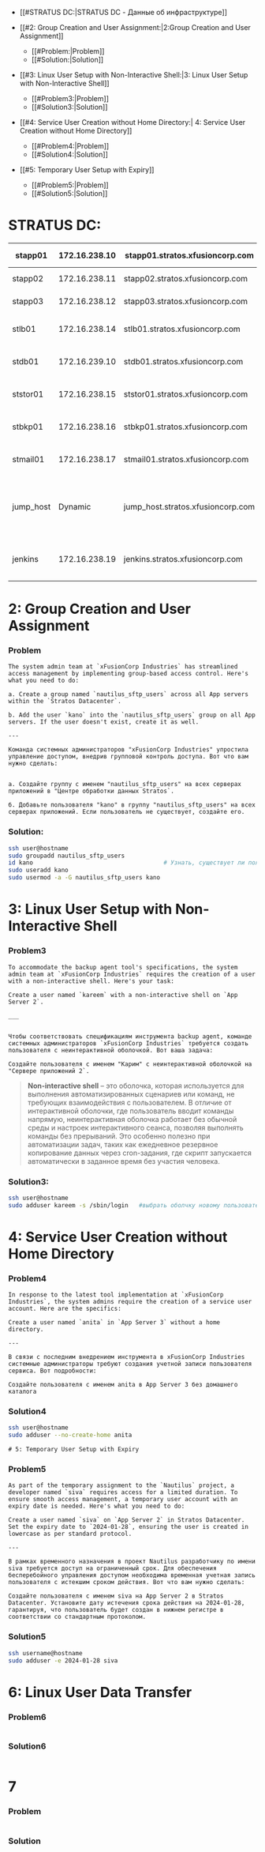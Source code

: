 
- [[#STRATUS DC:|STRATUS DC - Данные об инфраструктуре]]

- [[#2: Group Creation and User Assignment:|2:Group Creation and User Assignment]]
	- [[#Problem:|Problem]]
	- [[#Solution:|Solution]]
- [[#3: Linux User Setup with Non-Interactive Shell:|3: Linux User Setup with Non-Interactive Shell]]
	- [[#Problem3:|Problem]]
	- [[#Solution3:|Solution]]
- [[#4: Service User Creation without Home Directory:| 4: Service User Creation without Home Directory]]
	- [[#Problem4:|Problem]]
	- [[#Solution4:|Solution]]
- [[#5: Temporary User Setup with Expiry]]
	- [[#Problem5:|Problem]]
	- [[#Solution5:|Solution]]
# STRATUS DC:

| stapp01   | 172.16.238.10 | stapp01.stratos.xfusioncorp.com   | tony    | Ir0nM@n    | Nautilus App 1                 |
| --------- | ------------- | --------------------------------- | ------- | ---------- | ------------------------------ |
| stapp02   | 172.16.238.11 | stapp02.stratos.xfusioncorp.com   | steve   | Am3ric@    | Nautilus App 2                 |
| stapp03   | 172.16.238.12 | stapp03.stratos.xfusioncorp.com   | banner  | BigGr33n   | Nautilus App 3                 |
| stlb01    | 172.16.238.14 | stlb01.stratos.xfusioncorp.com    | loki    | Mischi3f   | Nautilus HTTP LBR              |
| stdb01    | 172.16.239.10 | stdb01.stratos.xfusioncorp.com    | peter   | Sp!dy      | Nautilus DB Server             |
| ststor01  | 172.16.238.15 | ststor01.stratos.xfusioncorp.com  | natasha | Bl@kW      | Nautilus Storage Server        |
| stbkp01   | 172.16.238.16 | stbkp01.stratos.xfusioncorp.com   | clint   | H@wk3y3    | Nautilus Backup Server         |
| stmail01  | 172.16.238.17 | stmail01.stratos.xfusioncorp.com  | groot   | Gr00T123   | Nautilus Mail Server           |
| jump_host | Dynamic       | jump_host.stratos.xfusioncorp.com | thor    | mjolnir123 | Jump Server to Access Stork DC |
| jenkins   | 172.16.238.19 | jenkins.stratos.xfusioncorp.com   | jenkins | j@rv!s     | Jenkins Server for CI/CD       |

# 2: Group Creation and User Assignment
### Problem

```text
The system admin team at `xFusionCorp Industries` has streamlined access management by implementing group-based access control. Here's what you need to do:  

a. Create a group named `nautilus_sftp_users` across all App servers within the `Stratos Datacenter`.  
  
b. Add the user `kano` into the `nautilus_sftp_users` group on all App servers. If the user doesn't exist, create it as well.

---

Команда системных администраторов "xFusionCorp Industries" упростила управление доступом, внедрив групповой контроль доступа. Вот что вам нужно сделать: 


a. Создайте группу с именем "nautilus_sftp_users" на всех серверах приложений в "Центре обработки данных Stratos`. 

б. Добавьте пользователя "kano" в группу "nautilus_sftp_users" на всех серверах приложений. Если пользователь не существует, создайте его.
```

### Solution:

``` bash
ssh user@hostname
sudo groupadd nautilus_sftp_users
id kano                                     # Узнать, существует ли пользователь
sudo useradd kano 
sudo usermod -a -G nautilus_sftp_users kano
```



# 3: Linux User Setup with Non-Interactive Shell
### Problem3

``` text
To accommodate the backup agent tool's specifications, the system admin team at `xFusionCorp Industries` requires the creation of a user with a non-interactive shell. Here's your task:  

Create a user named `kareem` with a non-interactive shell on `App Server 2`.

___


Чтобы соответствовать спецификациям инструмента backup agent, команде системных администраторов `xFusionCorp Industries` требуется создать пользователя с неинтерактивной оболочкой. Вот ваша задача: 

Создайте пользователя с именем "Карим" с неинтерактивной оболочкой на "Сервере приложений 2`.

```

>**Non-interactive shell** – это оболочка, которая используется для выполнения автоматизированных сценариев или команд, не требующих взаимодействия с пользователем. В отличие от интерактивной оболочки, где пользователь вводит команды напрямую, неинтерактивная оболочка работает без обычной среды и настроек интерактивного сеанса, позволяя выполнять команды без прерываний. Это особенно полезно при автоматизации задач, таких как ежедневное резервное копирование данных через cron-задания, где скрипт запускается автоматически в заданное время без участия человека.
### Solution3:

``` bash
ssh user@hostname 
sudo adduser kareem -s /sbin/login   #выбрать оболчку новому пользователю
```

# 4: Service User Creation without Home Directory
### Problem4

```text
In response to the latest tool implementation at `xFusionCorp Industries`, the system admins require the creation of a service user account. Here are the specifics:  

Create a user named `anita` in `App Server 3` without a home directory.

---

В связи с последним внедрением инструмента в xFusionCorp Industries системные администраторы требуют создания учетной записи пользователя сервиса. Вот подробности:  

Создайте пользователя с именем anita в App Server 3 без домашнего каталога
```
### Solution4

```bash
ssh user@hostname
sudo adduser --no-create-home anita
```


	# 5: Temporary User Setup with Expiry
### Problem5
```text
As part of the temporary assignment to the `Nautilus` project, a developer named `siva` requires access for a limited duration. To ensure smooth access management, a temporary user account with an expiry date is needed. Here's what you need to do:  
  
Create a user named `siva` on `App Server 2` in Stratos Datacenter. Set the expiry date to `2024-01-28`, ensuring the user is created in lowercase as per standard protocol.

---

В рамках временного назначения в проект Nautilus разработчику по имени siva требуется доступ на ограниченный срок. Для обеспечения бесперебойного управления доступом необходима временная учетная запись пользователя с истекшим сроком действия. Вот что вам нужно сделать:

Создайте пользователя с именем siva на App Server 2 в Stratos Datacenter. Установите дату истечения срока действия на 2024-01-28, гарантируя, что пользователь будет создан в нижнем регистре в соответствии со стандартным протоколом.
```

### Solution5
```bash
ssh username@hostname
sudo adduser -e 2024-01-28 siva
```



# 6: Linux User Data Transfer
### Problem6
```text
```

### Solution6
```bash
```


# 7
### Problem
```text
```

### Solution
```bash
```
